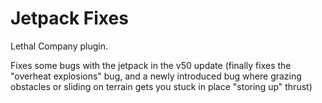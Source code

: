# Jetpack Fixes
Lethal Company plugin.

Fixes some bugs with the jetpack in the v50 update (finally fixes the "overheat explosions" bug, and a newly introduced bug where grazing obstacles or sliding on terrain gets you stuck in place "storing up" thrust)